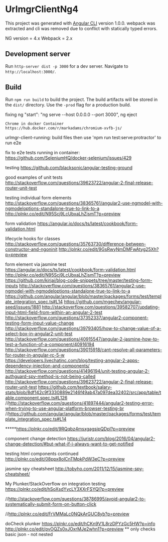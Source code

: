 # UrlmgrClientNg4

This project was generated with [Angular CLI](https://github.com/angular/angular-cli) version 1.0.0. webpack was extracted and cli was removed due to conflict with statically typed errors.

NG version = 4.x
Webpack = 2.x

## Development server

Run `http-server dist -p 3000` for a dev server. Navigate to `http://localhost:3000/`. 

## Build

Run `npm run build` to build the project. The build artifacts will be stored in the `dist/` directory. Use the `-prod` flag for a production build.

fixing ng
    "start": "ng serve --host 0.0.0.0 --port 3000",
    ng eject

    Chrome in docker Container
    https://hub.docker.com/r/markadams/chromium-xvfb-js/

urlmgr-client-running:
build files then use 'npm run test:serve:protractor' to run e2e

fix to e2e tests running in container:
https://github.com/SeleniumHQ/docker-selenium/issues/429

testing
https://github.com/blacksonic/angular-testing-ground

good examples of unit tests
http://stackoverflow.com/questions/39623722/angular-2-final-release-router-unit-test

testing individual form elements
http://stackoverflow.com/questions/38365761/angular2-use-ngmodel-with-ngmodeloptions-standalone-true-to-link-to-a
http://plnkr.co/edit/N95Scj9LcUbxaLhZismT?p=preview

form validation
https://angular.io/docs/ts/latest/cookbook/form-validation.html

lifecycle hooks for classes
http://stackoverflow.com/questions/35763730/difference-between-constructor-and-ngoninit
http://plnkr.co/edit/9GsRwyNmDMFwAtyg25Xh?p=preview

form element via jasmine test 
https://angular.io/docs/ts/latest/cookbook/form-validation.html
http://plnkr.co/edit/N95Scj9LcUbxaLhZismT?p=preview
https://github.com/kirjai/blog-code-snippets/tree/master/testing-form-inputs
http://stackoverflow.com/questions/38365761/angular2-use-ngmodel-with-ngmodeloptions-standalone-true-to-link-to-a
https://github.com/angular/angular/blob/master/packages/forms/test/template_integration_spec.ts#L14
https://github.com/mgechev/angular-seed/issues/1881
http://stackoverflow.com/questions/39582707/updating-input-html-field-from-within-an-angular-2-test
http://stackoverflow.com/questions/37352337/angular2-component-testing-form-input-value-change
http://stackoverflow.com/questions/39793405/how-to-change-value-of-a-select-box-in-angular2-unit-test
http://stackoverflow.com/questions/40915547/angular-2-jasmine-how-to-test-a-function-of-a-component/40916194
http://stackoverflow.com/questions/39015918/cant-resolve-all-parameters-for-router-in-angular-rc-5-w
https://developers.livechatinc.com/blog/testing-angular-2-apps-dependency-injection-and-components/
http://stackoverflow.com/questions/41496194/unit-testing-angular-2-authguard-spy-method-is-not-being-called
http://stackoverflow.com/questions/39623722/angular-2-final-release-router-unit-test
https://github.com/textbook/salary-stats/blob/8df142c9f3330889e2146f49ab47a097dea32402/src/app/table/table.component.spec.ts#L126
//http://stackoverflow.com/questions/41897444/angular2-testing-error-when-trying-to-use-angular-platform-browser-testing-br
//https://github.com/angular/angular/blob/master/packages/forms/test/template_integration_spec.ts#L14

*****https://plnkr.co/edit/9RQqbz4msxgagsipQDpl?p=preview

component change detection
https://juristr.com/blog/2016/04/angular2-change-detection/#but-what-if-i-always-want-to-get-notified

testing html components continued
http://plnkr.co/edit/08ppx8olCnTMpkPdW3eC?p=preview

jasmine spy cheatsheet
http://tobyho.com/2011/12/15/jasmine-spy-cheatsheet/

My Plunker/StackOverflow on integration testing
https://plnkr.co/edit/hSoXsdYvcLY3XXrFSYQl?p=preview

//http://stackoverflow.com/questions/38786995/avoid-angular2-to-systematically-submit-form-on-button-click
  
//http://plnkr.co/edit/FrVMMaLc0NQkArGUC8yb?p=preview

doCheck plunker
https://plnkr.co/edit/hCKn9V1L8rzDPYzGc5HW?p=info
http://plnkr.co/edit/pvOQZs0xJOxrMJe2whn1?p=preview
** only checks basic json - not nested